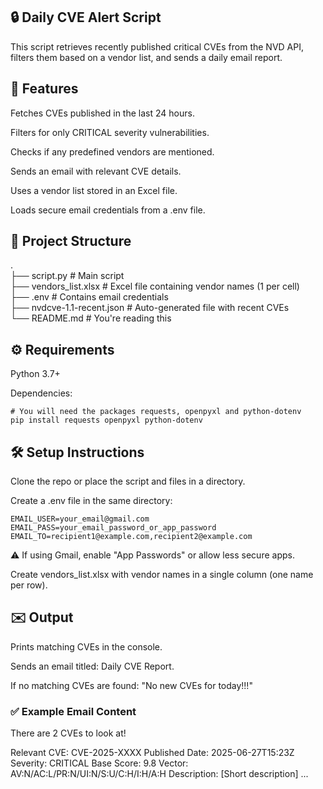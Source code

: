 ## 🔒 Daily CVE Alert Script

This script retrieves recently published critical CVEs from the NVD API, filters them based on a vendor list, and sends a daily email report.

## 📌 Features
Fetches CVEs published in the last 24 hours.

Filters for only CRITICAL severity vulnerabilities.

Checks if any predefined vendors are mentioned.

Sends an email with relevant CVE details.

Uses a vendor list stored in an Excel file.

Loads secure email credentials from a .env file.

## 📁 Project Structure 
.<br/>
├── script.py                # Main script <br/>
├── vendors_list.xlsx        # Excel file containing vendor names (1 per cell)<br/>
├── .env                     # Contains email credentials<br/>
├── nvdcve-1.1-recent.json   # Auto-generated file with recent CVEs<br/>
└── README.md                # You're reading this<br/>

## ⚙️ Requirements
Python 3.7+

Dependencies: 
```
# You will need the packages requests, openpyxl and python-dotenv
pip install requests openpyxl python-dotenv
```

## 🛠️ Setup Instructions
Clone the repo or place the script and files in a directory.

Create a .env file in the same directory:
```
EMAIL_USER=your_email@gmail.com
EMAIL_PASS=your_email_password_or_app_password
EMAIL_TO=recipient1@example.com,recipient2@example.com
``` 
⚠️ If using Gmail, enable "App Passwords" or allow less secure apps.

Create vendors_list.xlsx with vendor names in a single column (one name per row).

## ✉️ Output
Prints matching CVEs in the console.

Sends an email titled: Daily CVE Report.

If no matching CVEs are found: "No new CVEs for today!!!"

### ✅ Example Email Content

There are 2 CVEs to look at!

Relevant CVE: CVE-2025-XXXX
Published Date: 2025-06-27T15:23Z
Severity: CRITICAL
Base Score: 9.8
Vector: AV:N/AC:L/PR:N/UI:N/S:U/C:H/I:H/A:H
Description: [Short description]
...
